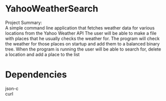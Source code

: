# YahooWeatherSearch
Project Summary:  
A simple command line application that fetches weather data for various locations from the Yahoo Weather API
The user will be able to make a file with places that he usually checks the weather for. The program will check the weather for those places on startup and add them to a balanced binary tree.
When the program is running the user will be able to search for, delete a location and add a place to the list
# Dependencies 
json-c  
curl
